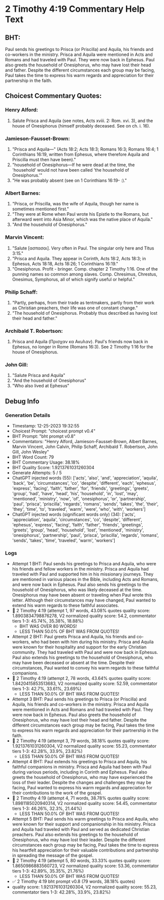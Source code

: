 # 2 Timothy 4:19 Commentary Help Text

## BHT:
Paul sends his greetings to Prisca (or Priscilla) and Aquila, his friends and co-workers in the ministry. Prisca and Aquila were mentioned in Acts and Romans and had traveled with Paul. They were now back in Ephesus. Paul also greets the household of Onesiphorus, who may have lost their head and father. Despite the different circumstances each group may be facing, Paul takes the time to express his warm regards and appreciation for their partnership in the faith.

## Choicest Commentary Quotes:
### Henry Alford:
1. Salute Prisca and Aquila (see notes, Acts xviii. 2: Rom. xvi. 3), and the house of Onesiphorus (himself probably deceased. See on ch. i. 16).

### Jamieson-Fausset-Brown:
1. "Prisca and Aquila—" (Acts 18:2; Acts 18:3; Romans 16:3; Romans 16:4; 1 Corinthians 16:19, written from Ephesus, where therefore Aquila and Priscilla must then have been)."
2. "household of Onesiphorus—If he were dead at the time, the 'household' would not have been called 'the household of Onesiphorus.'"
3. "He was probably absent (see on 1 Corinthians 16:19- :)."

### Albert Barnes:
1. "Prisca, or Priscilla, was the wife of Aquila, though her name is sometimes mentioned first."
2. "They were at Rome when Paul wrote his Epistle to the Romans, but afterward went into Asia Minor, which was the native place of Aquila."
3. "And the household of Onesiphorus."

### Marvin Vincent:
1. "Salute [ασπασαι]. Very often in Paul. The singular only here and Titus 3:15."
2. "Prisca and Aquila. They appear in Corinth, Acts 18:2, Acts 18:3; in Ephesus, Acts 18:18, Acts 18:26; 1 Corinthians 16:19."
3. "Onesiphorus. Profit - bringer. Comp. chapter 2 Timothy 1:16. One of the punning names so common among slaves. Comp. Chresimus, Chrestus, Onesimus, Symphorus, all of which signify useful or helpful."

### Philip Schaff:
1. "Partly, perhaps, from their trade as tentmakers, partly from their work as Christian preachers, their life was one of constant change."
2. "The household of Onesiphorus. Probably thus described as having lost their head and father."


### Archibald T. Robertson:
1.  Prisca and Aquila (Πρισχαν κα Ακυλαν). Paul's friends now back in Ephesus, no longer in Rome (Romans 16:3). See 2 Timothy 1:16 for the house of Onesiphorus. 


### John Gill:
1. "Salute Prisca and Aquila"
2. "And the household of Onesiphorus"
3. "Who also lived at Ephesus"


## Debug Info
### Generation Details
- Timestamp: 12-25-2023 19:32:55
- Choicest Prompt: "choicest prompt v0.4"
- BHT Prompt: "bht prompt v0.8"
- Commentators: "Henry Alford, Jamieson-Fausset-Brown, Albert Barnes, Marvin Vincent, John Calvin, Philip Schaff, Archibald T. Robertson, John Gill, John Wesley"
- BHT Word Count: 79
- BHT Commentary Usage: 38.18%
- BHT Quality Score: 1.9213761031260304
- Generate Attempts: 5 / 5
- ChatGPT injected words (55):
	['acts', 'also', 'and', 'appreciation', 'aquila', 'back', 'be', 'circumstances', 'co', 'despite', 'different', 'each', 'ephesus', 'express', 'facing', 'faith', 'father', 'for', 'friends', 'greetings', 'greets', 'group', 'had', 'have', 'head', 'his', 'household', 'in', 'lost', 'may', 'mentioned', 'ministry', 'now', 'of', 'onesiphorus', 'or', 'partnership', 'paul', 'prisca', 'priscilla', 'regards', 'romans', 'sends', 'takes', 'the', 'their', 'they', 'time', 'to', 'traveled', 'warm', 'were', 'who', 'with', 'workers']
- ChatGPT injected words (significant words only) (34):
	['acts', 'appreciation', 'aquila', 'circumstances', 'co', 'despite', 'different', 'ephesus', 'express', 'facing', 'faith', 'father', 'friends', 'greetings', 'greets', 'group', 'head', 'household', 'lost', 'mentioned', 'ministry', 'onesiphorus', 'partnership', 'paul', 'prisca', 'priscilla', 'regards', 'romans', 'sends', 'takes', 'time', 'traveled', 'warm', 'workers']

### Logs
- Attempt 1 BHT: Paul sends his greetings to Prisca and Aquila, who were his friends and fellow workers in the ministry. Prisca and Aquila had traveled with Paul and supported him in his missionary journeys. They are mentioned in various places in the Bible, including Acts and Romans, and were now back in Ephesus. Paul also sends his greetings to the household of Onesiphorus, who was likely deceased at the time. Onesiphorus may have been absent or traveling when Paul wrote this letter. Although their circumstances may have changed, Paul wanted to extend his warm regards to these faithful associates.
- 🔄 2 Timothy 4:19 (attempt 1, 97 words, 43.08% quotes quality score: 1.8903834798876278, V2 normalized quality score: 54.2, commentator tiers 1-3: 45.74%, 35.38%, 18.88%) 
	- BHT WAS OVER 80 WORDS! 
	- LESS THAN 50.0% OF BHT WAS FROM QUOTES!
- Attempt 2 BHT: Paul greets Prisca and Aquila, his friends and co-workers, who had been with him during his ministry. Prisca and Aquila were known for their hospitality and support for the early Christian community. They had traveled with Paul and were now back in Ephesus. Paul also extends his greetings to the household of Onesiphorus, who may have been deceased or absent at the time. Despite their circumstances, Paul wanted to convey his warm regards to these faithful companions.
- 🔄 2 Timothy 4:19 (attempt 2, 78 words, 43.64% quotes quality score: 1.8420415853513683, V2 normalized quality score: 52.59, commentator tiers 1-3: 42.7%, 33.61%, 23.69%) 
	- LESS THAN 50.0% OF BHT WAS FROM QUOTES!
- Attempt 3 BHT: Paul sends his greetings to Prisca (or Priscilla) and Aquila, his friends and co-workers in the ministry. Prisca and Aquila were mentioned in Acts and Romans and had traveled with Paul. They were now back in Ephesus. Paul also greets the household of Onesiphorus, who may have lost their head and father. Despite the different circumstances each group may be facing, Paul takes the time to express his warm regards and appreciation for their partnership in the faith.
- 🔄 2 Timothy 4:19 (attempt 3, 79 words, 38.18% quotes quality score: 1.9213761031260304, V2 normalized quality score: 55.23, commentator tiers 1-3: 42.28%, 33.9%, 23.82%) 
	- LESS THAN 50.0% OF BHT WAS FROM QUOTES!
- Attempt 4 BHT: Paul extends his greetings to Prisca and Aquila, his faithful companions in ministry. Prisca and Aquila had been with Paul during various periods, including in Corinth and Ephesus. Paul also greets the household of Onesiphorus, who may have experienced the loss of their leader. Despite the changes and challenges they may be facing, Paul wanted to express his warm regards and appreciation for their contributions to the work of the gospel.
- 🔄 2 Timothy 4:19 (attempt 4, 71 words, 38.78% quotes quality score: 1.8981185020940314, V2 normalized quality score: 54.45, commentator tiers 1-3: 46.26%, 32.3%, 21.44%) 
	- LESS THAN 50.0% OF BHT WAS FROM QUOTES!
- Attempt 5 BHT: Paul sends his warm greetings to Prisca and Aquila, who were known for their support and companionship in his ministry. Prisca and Aquila had traveled with Paul and served as dedicated Christian preachers. Paul also extends his greetings to the household of Onesiphorus, who may have lost their leader. Despite the different circumstances each group may be facing, Paul takes the time to express his heartfelt appreciation for their valuable contributions and partnership in spreading the message of the gospel.
- 🔄 2 Timothy 4:19 (attempt 5, 80 words, 33.33% quotes quality score: 1.8650986883560723, V2 normalized quality score: 53.36, commentator tiers 1-3: 42.89%, 35.35%, 21.76%) 
	- LESS THAN 50.0% OF BHT WAS FROM QUOTES!
- ✅ 2 Timothy 4:19 bht prompt v0.8 (79 words, 38.18% quotes)
- quality score: 1.9213761031260304, V2 normalized quality score: 55.23, commentator tiers 1-3: 42.28%, 33.9%, 23.82%)